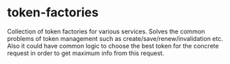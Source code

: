 # token-factories
Collection of token factories for various services. Solves the common problems of token management such as create/save/renew/invalidation etc. Also it could have common logic to choose the best token for the concrete request in order to get maximum info from this request.
